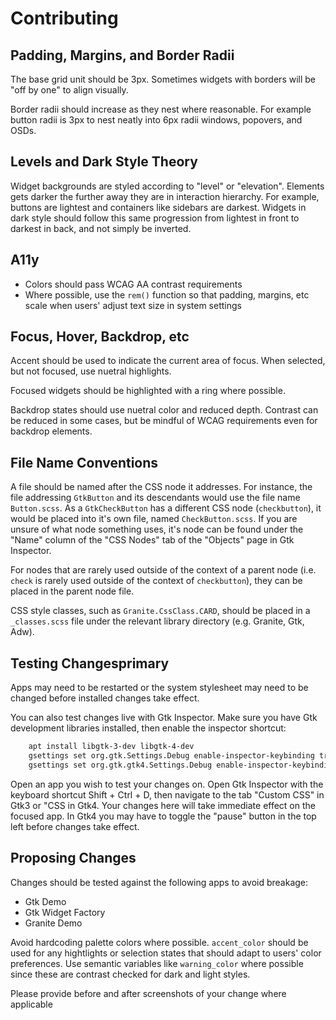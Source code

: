 # Contributing

## Padding, Margins, and Border Radii

The base grid unit should be 3px. Sometimes widgets with borders will be "off by one" to align visually.

Border radii should increase as they nest where reasonable. For example button radii is 3px to nest neatly into 6px radii windows, popovers, and OSDs.

## Levels and Dark Style Theory

Widget backgrounds are styled according to "level" or "elevation". Elements gets darker the further away they are in interaction hierarchy. For example, buttons are lightest and containers like sidebars are darkest. Widgets in dark style should follow this same progression from lightest in front to darkest in back, and not simply be inverted.

## A11y

* Colors should pass WCAG AA contrast requirements
* Where possible, use the `rem()` function so that padding, margins, etc scale when users' adjust text size in system settings

## Focus, Hover, Backdrop, etc

Accent should be used to indicate the current area of focus. When selected, but not focused, use nuetral highlights.

Focused widgets should be highlighted with a ring where possible.

Backdrop states should use nuetral color and reduced depth. Contrast can be reduced in some cases, but be mindful of WCAG requirements even for backdrop elements.

## File Name Conventions

A file should be named after the CSS node it addresses. For instance,
the file addressing `GtkButton` and its descendants would use the file name
`Button.scss`. As a `GtkCheckButton` has a different CSS node (`checkbutton`),
it would be placed into it's own file, named `CheckButton.scss`. If you are
unsure of what node something uses, it's node can be found under the "Name"
column of the "CSS Nodes" tab of the "Objects" page in Gtk Inspector.

For nodes that are rarely used outside of the context of a parent node (i.e.
`check` is rarely used outside of the context of `checkbutton`), they can be
placed in the parent node file.

CSS style classes, such as `Granite.CssClass.CARD`, should be placed in a
`_classes.scss` file under the relevant library directory (e.g. Granite, Gtk,
Adw).

## Testing Changesprimary 

Apps may need to be restarted or the system stylesheet may need to be changed before installed changes take effect.

You can also test changes live with Gtk Inspector. Make sure you have Gtk development libraries installed, then enable the inspector shortcut:

```bash
    apt install libgtk-3-dev libgtk-4-dev
    gsettings set org.gtk.Settings.Debug enable-inspector-keybinding true
    gsettings set org.gtk.gtk4.Settings.Debug enable-inspector-keybinding true
```

Open an app you wish to test your changes on. Open Gtk Inspector with the keyboard shortcut Shift + Ctrl + D, then navigate to the tab "Custom CSS" in Gtk3 or "CSS in Gtk4. Your changes here will take immediate effect on the focused app. In Gtk4 you may have to toggle the "pause" button in the top left before changes take effect.

## Proposing Changes

Changes should be tested against the following apps to avoid breakage:
* Gtk Demo
* Gtk Widget Factory
* Granite Demo

Avoid hardcoding palette colors where possible. `accent_color` should be used for any hightlights or selection states that should adapt to users' color preferences. Use semantic variables like `warning_color` where possible since these are contrast checked for dark and light styles.

Please provide before and after screenshots of your change where applicable

